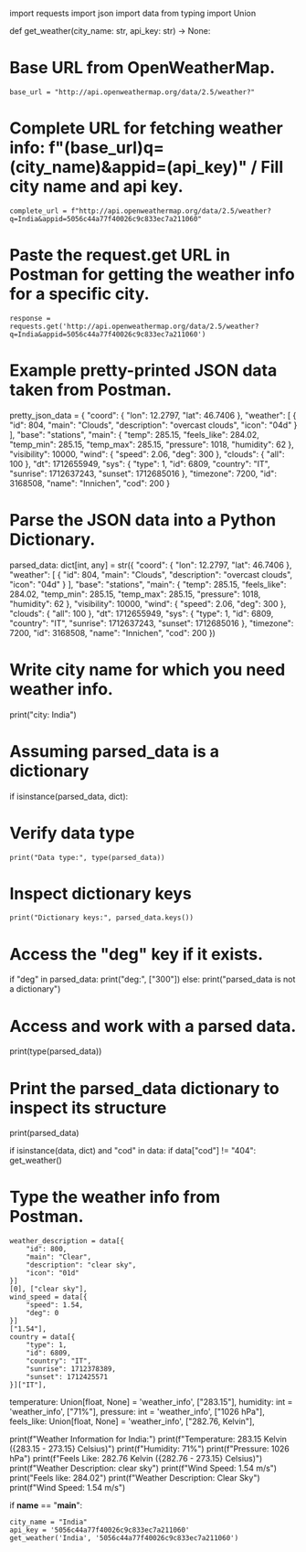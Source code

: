 import requests
import json
import data
from typing import Union

def get_weather(city_name: str, api_key: str) -> None:

# Base URL from OpenWeatherMap.
    base_url = "http://api.openweathermap.org/data/2.5/weather?"

# Complete URL for fetching weather info: f"(base_url)q=(city_name)&appid=(api_key)" / Fill city name and api key.
    complete_url = f"http://api.openweathermap.org/data/2.5/weather?q=India&appid=5056c44a77f40026c9c833ec7a211060"

# Paste the request.get URL in Postman for getting the weather info for a specific city.
    response = requests.get('http://api.openweathermap.org/data/2.5/weather?q=India&appid=5056c44a77f40026c9c833ec7a211060')

# Example pretty-printed JSON data taken from Postman.
pretty_json_data = {
    "coord": {
        "lon": 12.2797,
        "lat": 46.7406
    },
    "weather": [
        {
            "id": 804,
            "main": "Clouds",
            "description": "overcast clouds",
            "icon": "04d"
        }
    ],
    "base": "stations",
    "main": {
        "temp": 285.15,
        "feels_like": 284.02,
        "temp_min": 285.15,
        "temp_max": 285.15,
        "pressure": 1018,
        "humidity": 62
    },
    "visibility": 10000,
    "wind": {
        "speed": 2.06,
        "deg": 300
    },
    "clouds": {
        "all": 100
    },
    "dt": 1712655949,
    "sys": {
        "type": 1,
        "id": 6809,
        "country": "IT",
        "sunrise": 1712637243,
        "sunset": 1712685016
    },
    "timezone": 7200,
    "id": 3168508,
    "name": "Innichen",
    "cod": 200
}

# Parse the JSON data into a Python Dictionary.
parsed_data: dict[int, any] = str({
    "coord": {
        "lon": 12.2797,
        "lat": 46.7406
    },
    "weather": [
        {
            "id": 804,
            "main": "Clouds",
            "description": "overcast clouds",
            "icon": "04d"
        }
    ],
    "base": "stations",
    "main": {
        "temp": 285.15,
        "feels_like": 284.02,
        "temp_min": 285.15,
        "temp_max": 285.15,
        "pressure": 1018,
        "humidity": 62
    },
    "visibility": 10000,
    "wind": {
        "speed": 2.06,
        "deg": 300
    },
    "clouds": {
        "all": 100
    },
    "dt": 1712655949,
    "sys": {
        "type": 1,
        "id": 6809,
        "country": "IT",
        "sunrise": 1712637243,
        "sunset": 1712685016
    },
    "timezone": 7200,
    "id": 3168508,
    "name": "Innichen",
    "cod": 200
})

# Write city name for which you need weather info.
print("city: India")

# Assuming parsed_data is a dictionary
if isinstance(parsed_data, dict):
# Verify data type
    print("Data type:", type(parsed_data))

# Inspect dictionary keys
    print("Dictionary keys:", parsed_data.keys())

# Access the "deg" key if it exists.
if "deg" in parsed_data:
    print("deg:", ["300"])
else:
    print("parsed_data is not a dictionary")


# Access and work with a parsed data.
print(type(parsed_data))

# Print the parsed_data dictionary to inspect its structure
print(parsed_data)

if isinstance(data, dict) and "cod" in data:
  if data["cod"] != "404":
    get_weather()

# Type the weather info from Postman.
    weather_description = data[{
        "id": 800,
        "main": "Clear",
        "description": "clear sky",
        "icon": "01d"
    }]
    [0], ["clear sky"],
    wind_speed = data[{
        "speed": 1.54,
        "deg": 0
    }]
    ["1.54"],
    country = data[{
        "type": 1,
        "id": 6809,
        "country": "IT",
        "sunrise": 1712378389,
        "sunset": 1712425571
    }]["IT"],


temperature: Union[float, None] = 'weather_info', ["283.15"],
humidity: int = 'weather_info', ["71%"],
pressure: int = 'weather_info', ["1026 hPa"],
feels_like: Union[float, None] = 'weather_info', ["282.76, Kelvin"],

print(f"Weather Information for India:")
print(f"Temperature: 283.15 Kelvin ({283.15 - 273.15} Celsius)")
print(f"Humidity: 71%")
print(f"Pressure: 1026 hPa")
print(f"Feels Like: 282.76 Kelvin ({282.76 - 273.15} Celsius)")
print(f"Weather Description: clear sky")
print(f"Wind Speed: 1.54 m/s")
print("Feels like: 284.02")
print(f"Weather Description: Clear Sky")
print(f"Wind Speed: 1.54 m/s")




if __name__ == "__main__":

    city_name = "India"
    api_key = '5056c44a77f40026c9c833ec7a211060'
    get_weather('India', '5056c44a77f40026c9c833ec7a211060')
